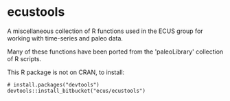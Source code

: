 <!-- README.md is generated from README.Rmd. Please edit that file -->
ecustools
=========

A miscellaneous collection of R functions used in the ECUS group for
working with time-series and paleo data.

Many of these functions have been ported from the 'paleoLibrary'
collection of R scripts.

This R package is not on CRAN, to install:

    # install.packages("devtools")
    devtools::install_bitbucket("ecus/ecustools")
